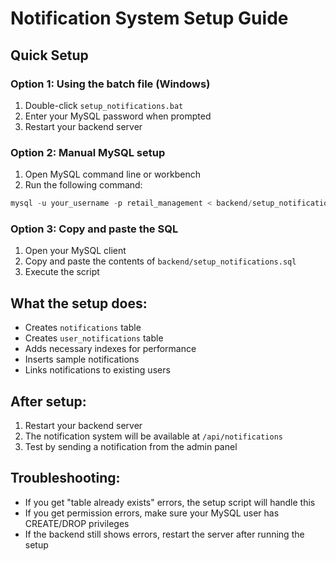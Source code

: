 # Notification System Setup Guide

## Quick Setup

### Option 1: Using the batch file (Windows)
1. Double-click `setup_notifications.bat`
2. Enter your MySQL password when prompted
3. Restart your backend server

### Option 2: Manual MySQL setup
1. Open MySQL command line or workbench
2. Run the following command:
```sql
mysql -u your_username -p retail_management < backend/setup_notifications.sql
```

### Option 3: Copy and paste the SQL
1. Open your MySQL client
2. Copy and paste the contents of `backend/setup_notifications.sql`
3. Execute the script

## What the setup does:
- Creates `notifications` table
- Creates `user_notifications` table  
- Adds necessary indexes for performance
- Inserts sample notifications
- Links notifications to existing users

## After setup:
1. Restart your backend server
2. The notification system will be available at `/api/notifications`
3. Test by sending a notification from the admin panel

## Troubleshooting:
- If you get "table already exists" errors, the setup script will handle this
- If you get permission errors, make sure your MySQL user has CREATE/DROP privileges
- If the backend still shows errors, restart the server after running the setup 